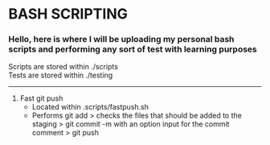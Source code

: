 # BASH SCRIPTING

### Hello, here is where I will be uploading my personal bash scripts and performing any sort of test with learning purposes  
Scripts are stored within ./scripts  
Tests are stored within ./testing  

---
  
1. Fast git push     
	- Located within .scripts/fastpush.sh
	- Performs git add > checks the files that should be added to the staging > git commit -m with an option input for the commit comment > git push  


